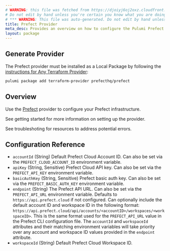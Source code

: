 ```yaml
---
# WARNING: this file was fetched from https://djoiyj6oj2oxz.cloudfront.net/docs/registry.opentofu.org/prefecthq/prefect/2.22.2/index.md
# Do not edit by hand unless you're certain you know what you are doing!
# *** WARNING: This file was auto-generated. Do not edit by hand unless you're certain you know what you are doing! ***
title: Prefect Provider
meta_desc: Provides an overview on how to configure the Pulumi Prefect provider.
layout: package
---
```


## Generate Provider

The Prefect provider must be installed as a Local Package by following the [instructions for Any Terraform Provider](https://www.pulumi.com/registry/packages/terraform-provider/):

```bash
pulumi package add terraform-provider prefecthq/prefect
```
## Overview

Use the [Prefect](https://prefect.io) provider to configure your Prefect infrastructure.

See getting started for more information on setting up the provider.

See troubleshoting for resources to address potential errors.
## Configuration Reference

- `accountId` (String) Default Prefect Cloud Account ID. Can also be set via the `PREFECT_CLOUD_ACCOUNT_ID` environment variable.
- `apiKey` (String, Sensitive) Prefect Cloud API key. Can also be set via the `PREFECT_API_KEY` environment variable.
- `basicAuthKey` (String, Sensitive) Prefect basic auth key. Can also be set via the `PREFECT_BASIC_AUTH_KEY` environment variable.
- `endpoint` (String) The Prefect API URL. Can also be set via the `PREFECT_API_URL` environment variable. Defaults to `https://api.prefect.cloud` if not configured. Can optionally include the default account ID and workspace ID in the following format: `https://api.prefect.cloud/api/accounts/<accountID>/workspaces/<workspaceID>`. This is the same format used for the `PREFECT_API_URL` value in the Prefect CLI configuration file. The `accountId` and `workspaceId` attributes and their matching environment variables will take priority over any account and workspace ID values provided in the `endpoint` attribute.
- `workspaceId` (String) Default Prefect Cloud Workspace ID.